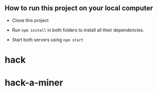## How to run this project on your local computer

- Clone this project

- Run `npm install` in both folders to install all their dependencies.

- Start both servers using `npm start`
# hack
# hack-a-miner

